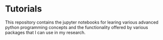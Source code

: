 # Tutorials 

This repository contains the jupyter notebooks for learing various advanced python programming concepts and the functionality offered by 
various packages that I can use in my research. 
